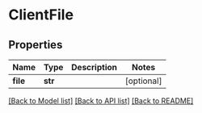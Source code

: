 # ClientFile

## Properties
Name | Type | Description | Notes
------------ | ------------- | ------------- | -------------
**file** | **str** |  | [optional]

[[Back to Model list]](../README.md#documentation-for-models) [[Back to API list]](../README.md#documentation-for-api-endpoints) [[Back to README]](../README.md)

